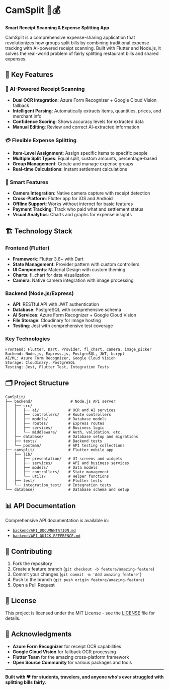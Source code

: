 # CamSplit 📱💰

**Smart Receipt Scanning & Expense Splitting App**

CamSplit is a comprehensive expense-sharing application that revolutionizes how groups split bills by combining traditional expense tracking with AI-powered receipt scanning. Built with Flutter and Node.js, it solves the real-world problem of fairly splitting restaurant bills and shared expenses.

## 🌟 Key Features

### 📸 AI-Powered Receipt Scanning
- **Dual OCR Integration**: Azure Form Recognizer + Google Cloud Vision fallback
- **Intelligent Parsing**: Automatically extracts items, quantities, prices, and merchant info
- **Confidence Scoring**: Shows accuracy levels for extracted data
- **Manual Editing**: Review and correct AI-extracted information

### 💳 Flexible Expense Splitting
- **Item-Level Assignment**: Assign specific items to specific people
- **Multiple Split Types**: Equal split, custom amounts, percentage-based
- **Group Management**: Create and manage expense groups
- **Real-time Calculations**: Instant settlement calculations

### 🎯 Smart Features
- **Camera Integration**: Native camera capture with receipt detection
- **Cross-Platform**: Flutter app for iOS and Android
- **Offline Support**: Works without internet for basic features
- **Payment Tracking**: Track who paid what and settlement status
- **Visual Analytics**: Charts and graphs for expense insights

## 🏗️ Technology Stack

### Frontend (Flutter)
- **Framework**: Flutter 3.6+ with Dart
- **State Management**: Provider pattern with custom controllers
- **UI Components**: Material Design with custom theming
- **Charts**: fl_chart for data visualization
- **Camera**: Native camera integration with image processing

### Backend (Node.js/Express)
- **API**: RESTful API with JWT authentication
- **Database**: PostgreSQL with comprehensive schema
- **AI Services**: Azure Form Recognizer + Google Cloud Vision
- **File Storage**: Cloudinary for image hosting
- **Testing**: Jest with comprehensive test coverage

### Key Technologies
```
Frontend: Flutter, Dart, Provider, fl_chart, camera, image_picker
Backend: Node.js, Express.js, PostgreSQL, JWT, bcrypt
AI/ML: Azure Form Recognizer, Google Cloud Vision
Storage: Cloudinary, PostgreSQL
Testing: Jest, Flutter Test, Integration Tests
```

## 🗂️ Project Structure

```
CamSplit/
├── backend/                 # Node.js API server
│   ├── src/
│   │   ├── ai/             # OCR and AI services
│   │   ├── controllers/    # Route controllers
│   │   ├── models/         # Database models
│   │   ├── routes/         # Express routes
│   │   ├── services/       # Business logic
│   │   └── middleware/     # Auth, validation, etc.
│   ├── database/           # Database setup and migrations
│   ├── tests/              # Backend tests
│   └── postman/            # API testing collections
├── camsplit/               # Flutter mobile app
│   ├── lib/
│   │   ├── presentation/   # UI screens and widgets
│   │   ├── services/       # API and business services
│   │   ├── models/         # Data models
│   │   ├── controllers/    # State management
│   │   └── utils/          # Helper functions
│   ├── test/               # Flutter tests
│   └── integration_test/   # Integration tests
└── database/               # Database schema and setup
```

## 📊 API Documentation

Comprehensive API documentation is available in:
- [`backend/API_DOCUMENTATION.md`](backend/API_DOCUMENTATION.md)
- [`backend/API_QUICK_REFERENCE.md`](backend/API_QUICK_REFERENCE.md)

## 🤝 Contributing

1. Fork the repository
2. Create a feature branch (`git checkout -b feature/amazing-feature`)
3. Commit your changes (`git commit -m 'Add amazing feature'`)
4. Push to the branch (`git push origin feature/amazing-feature`)
5. Open a Pull Request

## 📄 License

This project is licensed under the MIT License - see the [LICENSE](LICENSE) file for details.

## 🙏 Acknowledgments

- **Azure Form Recognizer** for receipt OCR capabilities
- **Google Cloud Vision** for fallback OCR processing
- **Flutter Team** for the amazing cross-platform framework
- **Open Source Community** for various packages and tools

---

**Built with ❤️ for students, travelers, and anyone who's ever struggled with splitting bills fairly.**
